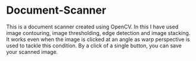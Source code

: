 # Document-Scanner
This is a document scanner created using OpenCV. In this I have used image contouring, image thresholding, edge detection and image stacking.
It works even when the image is clicked at an angle as warp perspective is used to tackle this condition.
By a click of a single button, you can save your scanned image.
